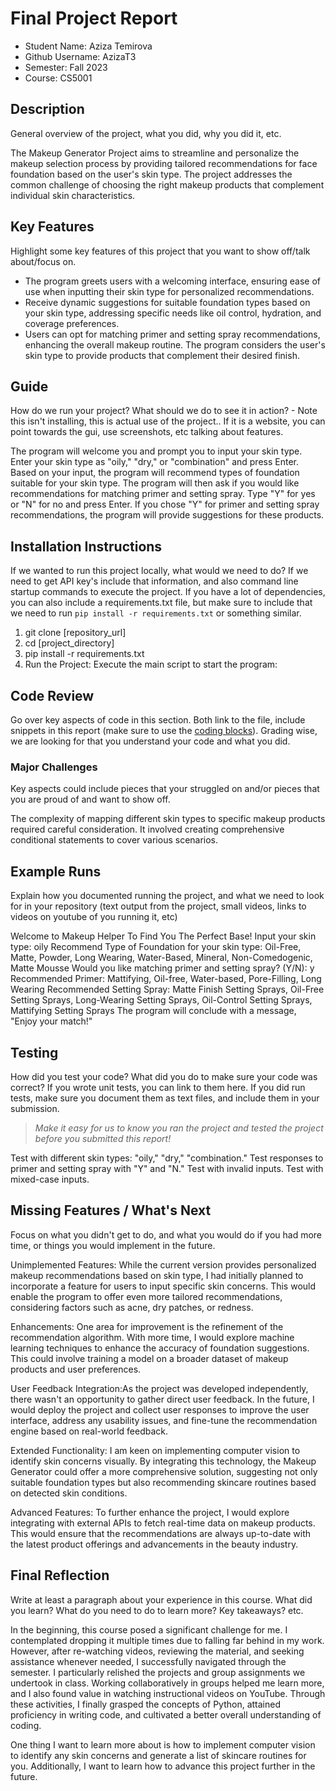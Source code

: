 # Final Project Report

* Student Name: Aziza Temirova
* Github Username: AzizaT3 
* Semester: Fall 2023
* Course: CS5001



## Description 
General overview of the project, what you did, why you did it, etc. 

The Makeup Generator Project aims to streamline and personalize the makeup selection process by providing tailored recommendations for face foundation based on the user's skin type. The project addresses the common challenge of choosing the right makeup products that complement individual skin characteristics.

## Key Features
Highlight some key features of this project that you want to show off/talk about/focus on. 

- The program greets users with a welcoming interface, ensuring ease of use when inputting their skin type for personalized recommendations.
- Receive dynamic suggestions for suitable foundation types based on your skin type, addressing specific needs like oil control, hydration, and coverage preferences.
-  Users can opt for matching primer and setting spray recommendations, enhancing the overall makeup routine. The program considers the user's skin type to provide products that complement their desired finish.

## Guide
How do we run your project? What should we do to see it in action? - Note this isn't installing, this is actual use of the project.. If it is a website, you can point towards the gui, use screenshots, etc talking about features. 

The program will welcome you and prompt you to input your skin type.
Enter your skin type as "oily," "dry," or "combination" and press Enter.
Based on your input, the program will recommend types of foundation suitable for your skin type.
The program will then ask if you would like recommendations for matching primer and setting spray.
Type "Y" for yes or "N" for no and press Enter.
If you chose "Y" for primer and setting spray recommendations, the program will provide suggestions for these products.


## Installation Instructions
If we wanted to run this project locally, what would we need to do?  If we need to get API key's include that information, and also command line startup commands to execute the project. If you have a lot of dependencies, you can also include a requirements.txt file, but make sure to include that we need to run `pip install -r requirements.txt` or something similar.

1. git clone [repository_url]
2. cd [project_directory]
3. pip install -r requirements.txt
4. Run the Project: Execute the main script to start the program:


## Code Review
Go over key aspects of code in this section. Both link to the file, include snippets in this report (make sure to use the [coding blocks](https://github.com/adam-p/markdown-here/wiki/Markdown-Cheatsheet#code)).  Grading wise, we are looking for that you understand your code and what you did. 

### Major Challenges
Key aspects could include pieces that your struggled on and/or pieces that you are proud of and want to show off.

The complexity of mapping different skin types to specific makeup products required careful consideration. It involved creating comprehensive conditional statements to cover various scenarios.



## Example Runs
Explain how you documented running the project, and what we need to look for in your repository (text output from the project, small videos, links to videos on youtube of you running it, etc)


Welcome to Makeup Helper To Find You The Perfect Base!
Input your skin type: oily
Recommend Type of Foundation for your skin type: Oil-Free, Matte, Powder, Long Wearing, Water-Based, Mineral, Non-Comedogenic, Matte Mousse
Would you like matching primer and setting spray? (Y/N): y
Recommended Primer: Mattifying, Oil-free, Water-based, Pore-Filling, Long Wearing
Recommended Setting Spray: Matte Finish Setting Sprays, Oil-Free Setting Sprays, Long-Wearing Setting Sprays, Oil-Control Setting Sprays, Mattifying Setting Sprays
The program will conclude with a message, "Enjoy your match!"


## Testing
How did you test your code? What did you do to make sure your code was correct? If you wrote unit tests, you can link to them here. If you did run tests, make sure you document them as text files, and include them in your submission. 

> _Make it easy for us to know you *ran the project* and *tested the project* before you submitted this report!_


Test with different skin types: "oily," "dry," "combination."
Test responses to primer and setting spray with "Y" and "N."
Test with invalid inputs.
Test with mixed-case inputs.


## Missing Features / What's Next
Focus on what you didn't get to do, and what you would do if you had more time, or things you would implement in the future. 


Unimplemented Features: While the current version provides personalized makeup recommendations based on skin type, I had initially planned to incorporate a feature for users to input specific skin concerns. This would enable the program to offer even more tailored recommendations, considering factors such as acne, dry patches, or redness.


Enhancements: One area for improvement is the refinement of the recommendation algorithm. With more time, I would explore machine learning techniques to enhance the accuracy of foundation suggestions. This could involve training a model on a broader dataset of makeup products and user preferences.


User Feedback Integration:As the project was developed independently, there wasn't an opportunity to gather direct user feedback. In the future, I would deploy the project and collect user responses to improve the user interface, address any usability issues, and fine-tune the recommendation engine based on real-world feedback.

Extended Functionality: I am keen on implementing computer vision to identify skin concerns visually. By integrating this technology, the Makeup Generator could offer a more comprehensive solution, suggesting not only suitable foundation types but also recommending skincare routines based on detected skin conditions.

Advanced Features: To further enhance the project, I would explore integrating with external APIs to fetch real-time data on makeup products. This would ensure that the recommendations are always up-to-date with the latest product offerings and advancements in the beauty industry.


## Final Reflection
Write at least a paragraph about your experience in this course. What did you learn? What do you need to do to learn more? Key takeaways? etc.

In the beginning, this course posed a significant challenge for me. I contemplated dropping it multiple times due to falling far behind in my work. However, after re-watching videos, reviewing the material, and seeking assistance whenever needed, I successfully navigated through the semester. I particularly relished the projects and group assignments we undertook in class. Working collaboratively in groups helped me learn more, and I also found value in watching instructional videos on YouTube. Through these activities, I finally grasped the concepts of Python, attained proficiency in writing code, and cultivated a better overall understanding of coding.

One thing I want to learn more about is how to implement computer vision to identify any skin concerns and generate a list of skincare routines for you. Additionally, I want to learn how to advance this project further in the future.
